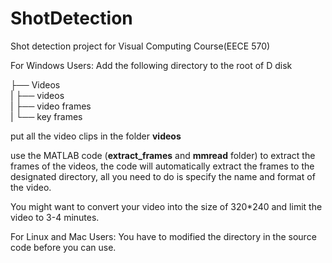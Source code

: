 ShotDetection
=============

Shot detection project for Visual Computing Course(EECE 570)

For Windows Users:
Add the following directory to the root of D disk

├── Videos  
|   ├── videos  
|   ├── video frames  
|   └── key frames

put all the video clips in the folder **videos**

use the MATLAB code (**extract_frames** and **mmread** folder) to extract the frames of the videos, the code will automatically extract the frames to the designated directory, all you need to do is specify the name and format of the video. 

You might want to convert your video into the size of 320*240 and limit the video to 3-4 minutes.

For Linux and Mac Users:
You have to modified the directory in the source code before you can use.
